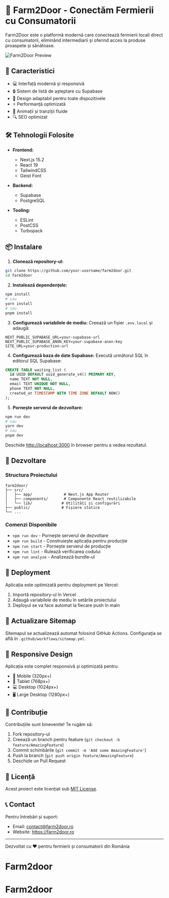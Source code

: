 # 🌱 Farm2Door - Conectăm Fermierii cu Consumatorii

Farm2Door este o platformă modernă care conectează fermierii locali direct cu consumatorii, eliminând intermediarii și oferind acces la produse proaspete și sănătoase.

![Farm2Door Preview](public/images/og-image.jpg)

## 🚀 Caracteristici

- 💻 Interfață modernă și responsivă
- 🔒 Sistem de listă de așteptare cu Supabase
- 📱 Design adaptabil pentru toate dispozitivele
- ⚡ Performanță optimizată
- 🎨 Animații și tranziții fluide
- 🔍 SEO optimizat

## 🛠️ Tehnologii Folosite

- **Frontend:**
  - Next.js 15.2
  - React 19
  - TailwindCSS
  - Geist Font

- **Backend:**
  - Supabase
  - PostgreSQL

- **Tooling:**
  - ESLint
  - PostCSS
  - Turbopack

## 📦 Instalare

1. **Clonează repository-ul:**
```bash
git clone https://github.com/your-username/farm2door.git
cd farm2door
```

2. **Instalează dependențele:**
```bash
npm install
# sau
yarn install
# sau
pnpm install
```

3. **Configurează variabilele de mediu:**
Creează un fișier `.env.local` și adaugă:
```env
NEXT_PUBLIC_SUPABASE_URL=your-supabase-url
NEXT_PUBLIC_SUPABASE_ANON_KEY=your-supabase-anon-key
SITE_URL=your-production-url
```

4. **Configurează baza de date Supabase:**
Execută următorul SQL în editorul SQL Supabase:
```sql
CREATE TABLE waiting_list (
  id UUID DEFAULT uuid_generate_v4() PRIMARY KEY,
  name TEXT NOT NULL,
  email TEXT UNIQUE NOT NULL,
  phone TEXT NOT NULL,
  created_at TIMESTAMP WITH TIME ZONE DEFAULT NOW()
);
```

5. **Pornește serverul de dezvoltare:**
```bash
npm run dev
# sau
yarn dev
# sau
pnpm dev
```

Deschide [http://localhost:3000](http://localhost:3000) în browser pentru a vedea rezultatul.

## 📝 Dezvoltare

### Structura Proiectului
```
farm2door/
├── src/
│   ├── app/              # Next.js App Router
│   ├── components/       # Componente React reutilizabile
│   └── lib/             # Utilități și configurări
├── public/              # Fișiere statice
└── ...
```

### Comenzi Disponibile

- `npm run dev` - Pornește serverul de dezvoltare
- `npm run build` - Construiește aplicația pentru producție
- `npm run start` - Pornește serverul de producție
- `npm run lint` - Rulează verificarea codului
- `npm run analyze` - Analizează bundle-ul

## 🚀 Deployment

Aplicația este optimizată pentru deployment pe Vercel:

1. Importă repository-ul în Vercel
2. Adaugă variabilele de mediu în setările proiectului
3. Deployul se va face automat la fiecare push în main

## 🔄 Actualizare Sitemap

Sitemapul se actualizează automat folosind GitHub Actions. Configurația se află în `.github/workflows/sitemap.yml`.

## 📱 Responsive Design

Aplicația este complet responsivă și optimizată pentru:
- 📱 Mobile (320px+)
- 📱 Tablet (768px+)
- 💻 Desktop (1024px+)
- 🖥️ Large Desktop (1280px+)

## 🤝 Contribuție

Contribuțiile sunt binevenite! Te rugăm să:

1. Fork repository-ul
2. Creează un branch pentru feature (`git checkout -b feature/AmazingFeature`)
3. Commit schimbările (`git commit -m 'Add some AmazingFeature'`)
4. Push la branch (`git push origin feature/AmazingFeature`)
5. Deschide un Pull Request

## 📄 Licență

Acest proiect este licențiat sub [MIT License](LICENSE).

## 📞 Contact

Pentru întrebări și suport:
- Email: contact@farm2door.ro
- Website: https://farm2door.ro

---

Dezvoltat cu ❤️ pentru fermierii și consumatorii din România
# Farm2door
# Farm2door

